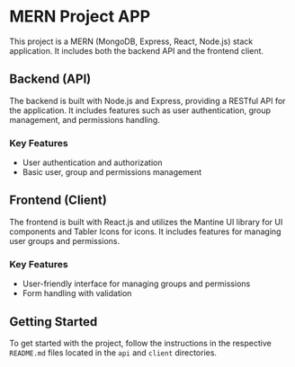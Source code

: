 # MERN Project APP

This project is a MERN (MongoDB, Express, React, Node.js) stack application. It includes both the backend API and the frontend client.

## Backend (API)

The backend is built with Node.js and Express, providing a RESTful API for the application. It includes features such as user authentication, group management, and permissions handling.

### Key Features
- User authentication and authorization
- Basic user, group and permissions management

## Frontend (Client)

The frontend is built with React.js and utilizes the Mantine UI library for UI components and Tabler Icons for icons. It includes features for managing user groups and permissions.

### Key Features
- User-friendly interface for managing groups and permissions
- Form handling with validation

## Getting Started

To get started with the project, follow the instructions in the respective `README.md` files located in the `api` and `client` directories.
